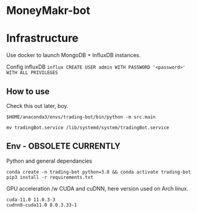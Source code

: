 # MoneyMakr-bot

# Infrastructure

Use docker to launch MongoDB + InfluxDB instances.

Config influxDB `influx CREATE USER admin WITH PASSWORD '<password>' WITH ALL PRIVILEGES`

## How to use

Check this out later, boy.

`$HOME/anaconda3/envs/trading-bot/bin/python -m src.main`

`mv tradingBot.service /lib/systemd/system/tradingBot.service`


## Env - OBSOLETE CURRENTLY

Python and general dependancies

    conda create -n trading-bot python=3.8 && conda activate trading-bot
    pip3 install -r requirements.txt

GPU acceleration /w CUDA and cuDNN, here version used on Arch linux.
```
cuda-11.0 11.0.3-3
cudnn8-cuda11.0 8.0.3.33-1
```
